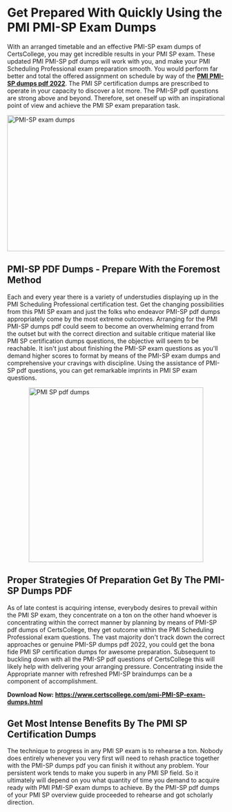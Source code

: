 <h1><strong>Get Prepared With Quickly Using the PMI PMI-SP Exam Dumps&nbsp;</strong></h1>
<p><span style="font-weight: 400;">With an arranged timetable and an effective  PMI-SP exam dumps of CertsCollege, you may get incredible results in your PMI SP exam. These updated PMI PMI-SP pdf dumps will work with you, and make your PMI Scheduling Professional exam preparation smooth. You would perform far better and total the offered assignment on schedule by way of the <strong><a href="https://www.certscollege.com/pmi-PMI-SP-exam-dumps.html">PMI PMI-SP dumps pdf 2022</a></strong>. The PMI SP certification dumps are prescribed to operate in your capacity to discover a lot more. The  PMI-SP pdf questions are strong above and beyond. Therefore, set oneself up with an inspirational point of view and achieve the PMI SP exam preparation task.&nbsp;</span></p>
<p><span style="font-weight: 400;"><img style="display: block; margin-left: auto; margin-right: auto;" src="https://i.ibb.co/CPDK3ps/Yellow-and-Blue-Initiative-Blog-Banner.png" alt="PMI-SP exam dumps" width="559" height="315" /></span></p>
<h2><strong>PMI-SP PDF Dumps - Prepare With the Foremost Method</strong></h2>
<p><span style="font-weight: 400;">Each and every year there is a variety of understudies displaying up in the PMI Scheduling Professional certification test. Get the changing possibilities from this PMI SP exam and just the folks who endeavor PMI-SP pdf dumps appropriately come by the most extreme outcomes. Arranging for the PMI PMI-SP dumps pdf could seem to become an overwhelming errand from the outset but with the correct direction and suitable critique material like PMI SP certification dumps questions, the objective will seem to be reachable. It isn't just about finishing the PMI-SP exam questions as you'll demand higher scores to format by means of the PMI-SP exam dumps and comprehensive your cravings with discipline. Using the assistance of PMI-SP pdf questions, you can get remarkable imprints in PMI SP exam questions.</span></p>
<p><span style="font-weight: 400;"><a href="https://tinyurl.com/ybybaqy4"><img style="display: block; margin-left: auto; margin-right: auto;" src="https://i.ibb.co/9tMrhdY/Teacher-Appreciation-Invitation.png" alt="PMI SP pdf dumps " width="404" height="404" /></a></span></p>
<h2><strong>Proper Strategies Of Preparation Get By The PMI-SP Dumps PDF</strong></h2>
<p><span style="font-weight: 400;">As of late contest is acquiring intense, everybody desires to prevail within the PMI SP exam, they concentrate on a ton on the other hand whoever is concentrating within the correct manner by planning by means of PMI-SP pdf dumps of CertsCollege, they get outcome within the PMI Scheduling Professional exam questions. The vast majority don't track down the correct approaches or genuine PMI-SP dumps pdf 2022, you could get the bona fide PMI SP certification dumps for awesome preparation. Subsequent to buckling down with all the  PMI-SP pdf questions of CertsCollege this will likely help with delivering your arranging pressure. Concentrating inside the Appropriate manner with refreshed PMI-SP braindumps can be a component of accomplishment.</span></p>
<p><span style="font-weight: 400;"><strong>Download Now: <a href="https://www.certscollege.com/pmi-PMI-SP-exam-dumps.html">https://www.certscollege.com/pmi-PMI-SP-exam-dumps.html</a></strong></span></p>
<h2><strong>Get Most Intense Benefits By The PMI SP Certification Dumps</strong></h2>
<p><span style="font-weight: 400;">The technique to progress in any PMI SP exam is to rehearse a ton. Nobody does entirely whenever you very first will need to rehash practice together with the PMI-SP dumps pdf you can finish it without any problem. Your persistent work tends to make you superb in any PMI SP field. So it ultimately will depend on you what quantity of time you demand to acquire ready with PMI PMI-SP exam dumps to achieve. By the PMI-SP pdf dumps of your PMI SP overview guide proceeded to rehearse and got scholarly direction.</span></p>

